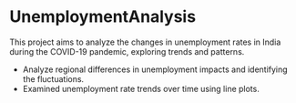 # UnemploymentAnalysis
This project aims to analyze the changes in unemployment rates in India during the COVID-19 pandemic, exploring trends and patterns.
*  Analyze regional differences in unemployment impacts and identifying the fluctuations.
*  Examined unemployment rate trends over time using line plots.
